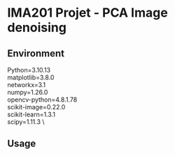 # IMA201 Projet - PCA Image denoising

## Environment

Python=3.10.13 \
matplotlib=3.8.0 \
networkx=3.1 \
numpy=1.26.0 \
opencv-python=4.8.1.78 \
scikit-image=0.22.0 \
scikit-learn=1.3.1 \
scipy=1.11.3 \

## Usage

